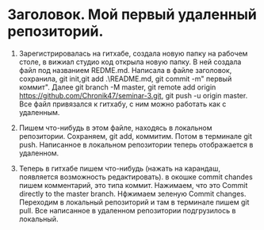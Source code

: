 # Заголовок. Мой первый удаленный репозиторий. 

1. Зарегистрировалась на гитхабе, создала новую папку на рабочем столе, в вижиал студио код открыла новую папку. В ней создала файл под названием REDME.md. Написала в файле заголовок, сохранила, git init,git add .\README.md, git commit -m" первый коммит". Далее git branch -M master, git remote add origin https://github.com/Chronik47/seminar-3.git, git push -u origin master. Все файл привязался к гитхабу, с ним можно работать как с удаленным.

2. Пишем что-нибудь в этом файле, находясь в локальном репозитории. Сохраняем, git add, коммитим. Потом в терминале git push. Написанное в локальном репозитории теперь отображается в удаленном.

3. Теперь в гитхабе пишем что-нибудь (нажать на карандаш, появляется возможность редактировать). в окошке commit chandes пишем комментарий, это типа коммит. Нажимаем, что это  Commit directly to the master branch. Нфжимаем зеленую Commit changes. Переходим в локальный репозиторий и там в терминале пишем git pull. Все написанное в удаленном репозитории подгрузилось в локальный.
